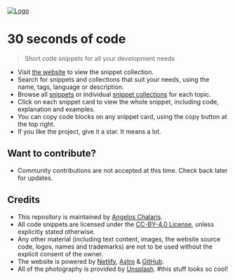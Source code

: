 [![Logo](/logo.png)](https://30secondsofcode.org/js/p/1)

# 30 seconds of code

> Short code snippets for all your development needs

* Visit [the website](https://30secondsofcode.org) to view the snippet collection.
* Search for snippets and collections that suit your needs, using the name, tags, language or description.
* Browse all [snippets](https://30secondsofcode.org/snippets/p/1) or individual [snippet collections](https://30secondsofcode.org/collections/p/1) for each topic.
* Click on each snippet card to view the whole snippet, including code, explanation and examples.
* You can copy code blocks on any snippet card, using the copy button at the top right.
* If you like the project, give it a star. It means a lot.

## Want to contribute?

* Community contributions are not accepted at this time. Check back later for updates.

## Credits

* This repository is maintained by [Angelos Chalaris]([https://github.com/30-seconds](https://github.com/Chalarangelo)).
* All code snippets are licensed under the [CC-BY-4.0 License](https://creativecommons.org/licenses/by/4.0/), unless explicitly stated otherwise.
* Any other material (including text content, images, the website source code, logos, names and trademarks) are not to be used without the explicit consent of the owner.
* The website is powered by [Netlify](https://www.netlify.com/), [Astro](https://astro.build/) & [GitHub](https://github.com/).
* All of the photography is provided by [Unsplash](https://unsplash.com/collections/9387655/30-seconds-of-code-images).
#this stuff looks so cool!
